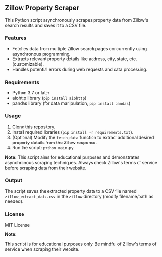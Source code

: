 ## Zillow Property Scraper

This Python script asynchronously scrapes property data from Zillow's search results and saves it to a CSV file.

### Features

* Fetches data from multiple Zillow search pages concurrently using asynchronous programming.
* Extracts relevant property details like address, city, state, etc. (customizable).
* Handles potential errors during web requests and data processing.

### Requirements

* Python 3.7 or later
* aiohttp library (`pip install aiohttp`)
* pandas library (for data manipulation, `pip install pandas`)

### Usage

1. Clone this repository.
2. Install required libraries (`pip install -r requirements.txt`).
3. (Optional) Modify the `fetch_data` function to extract additional desired property details from the Zillow response.
4. Run the script: `python main.py`

**Note:** This script aims for educational purposes and demonstrates asynchronous scraping techniques. Always check Zillow's terms of service before scraping data from their website.

### Output

The script saves the extracted property data to a CSV file named `zillow_extract_data.csv` in the `zillow` directory (modify filename/path as needed).

### License

MIT License

**Note:**

This script is for educational purposes only. Be mindful of Zillow's terms of service when scraping their website.
